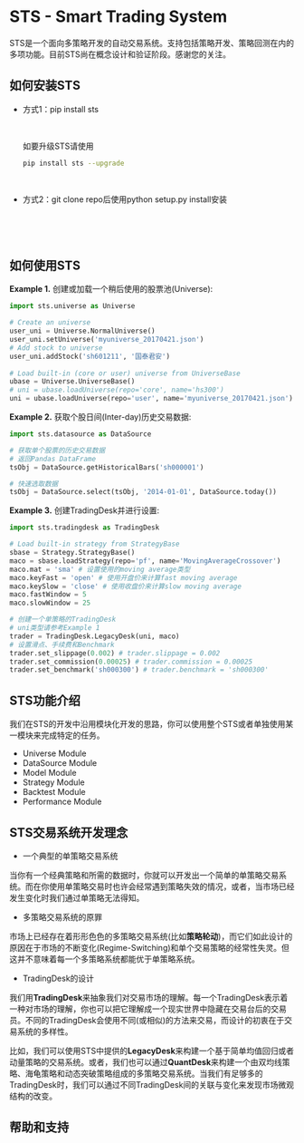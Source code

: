 # STS - Smart Trading System

STS是一个面向多策略开发的自动交易系统。支持包括策略开发、策略回测在内的多项功能。目前STS尚在概念设计和验证阶段。感谢您的关注。





## 如何安装STS

- 方式1：pip install sts

  ​

  如要升级STS请使用

  ```bash
  pip install sts --upgrade
  ```
  ​

- 方式2：git clone repo后使用python setup.py install安装

  ​

  ​



## 如何使用STS

**Example 1.** 创建或加载一个稍后使用的股票池(Universe):

```python
import sts.universe as Universe

# Create an universe
user_uni = Universe.NormalUniverse()
user_uni.setUniverse('myuniverse_20170421.json')
# Add stock to universe
user_uni.addStock('sh601211', '国泰君安')
    
# Load built-in (core or user) universe from UniverseBase
ubase = Universe.UniverseBase()
# uni = ubase.loadUniverse(repo='core', name='hs300')
uni = ubase.loadUniverse(repo='user', name='myuniverse_20170421.json')
```



**Example 2.** 获取个股日间(Inter-day)历史交易数据:

```python
import sts.datasource as DataSource

# 获取单个股票的历史交易数据
# 返回Pandas DataFrame
tsObj = DataSource.getHistoricalBars('sh000001')

# 快速选取数据
tsObj = DataSource.select(tsObj, '2014-01-01', DataSource.today())
```



**Example 3.** 创建TradingDesk并进行设置:

```python
import sts.tradingdesk as TradingDesk

# Load built-in strategy from StrategyBase 
sbase = Strategy.StrategyBase()
maco = sbase.loadStrategy(repo='pf', name='MovingAverageCrossover')
maco.mat = 'sma' # 设置使用的moving average类型
maco.keyFast = 'open' # 使用开盘价来计算fast moving average
maco.keySlow = 'close' # 使用收盘价来计算slow moving average
maco.fastWindow = 5
maco.slowWindow = 25

# 创建一个单策略的TradingDesk
# uni类型请参考Example 1
trader = TradingDesk.LegacyDesk(uni, maco)
# 设置滑点、手续费和Benchmark
trader.set_slippage(0.002) # trader.slippage = 0.002
trader.set_commission(0.00025) # trader.commission = 0.00025
trader.set_benchmark('sh000300') # trader.benchmark = 'sh000300'
```





## STS功能介绍

我们在STS的开发中沿用模块化开发的思路，你可以使用整个STS或者单独使用某一模块来完成特定的任务。

* Universe Module
* DataSource Module
* Model Module
* Strategy Module
* Backtest Module
* Performance Module







## STS交易系统开发理念

* 一个典型的单策略交易系统

当你有一个经典策略和所需的数据时，你就可以开发出一个简单的单策略交易系统。而在你使用单策略交易时也许会经常遇到策略失效的情况，或者，当市场已经发生变化时我们通过单策略无法得知。



* 多策略交易系统的原罪

市场上已经存在着形形色色的多策略交易系统(比如**策略轮动**)，而它们如此设计的原因在于市场的不断变化(Regime-Switching)和单个交易策略的经常性失灵。但这并不意味着每一个多策略系统都能优于单策略系统。



* TradingDesk的设计

我们用**TradingDesk**来抽象我们对交易市场的理解。每一个TradingDesk表示着一种对市场的理解，你也可以把它理解成一个现实世界中隐藏在交易台后的交易员。不同的TradingDesk会使用不同(或相似)的方法来交易，而设计的初衷在于交易系统的多样性。

比如，我们可以使用STS中提供的**LegacyDesk**来构建一个基于简单均值回归或者动量策略的交易系统。或者，我们也可以通过**QuantDesk**来构建一个由双均线策略、海龟策略和动态突破策略组成的多策略交易系统。当我们有足够多的TradingDesk时，我们可以通过不同TradingDesk间的关联与变化来发现市场微观结构的改变。





## 帮助和支持